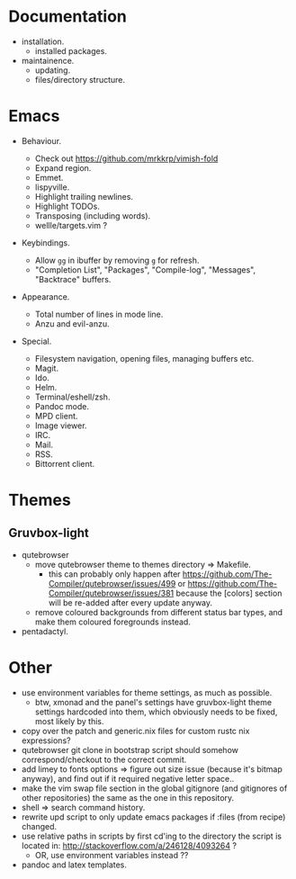 # Documentation

- installation.
    - installed packages.
- maintainence.
    - updating.
    - files/directory structure.

# Emacs

- Behaviour.
    - Check out https://github.com/mrkkrp/vimish-fold
    - Expand region.
    - Emmet.
    - lispyville.
    - Highlight trailing newlines.
    - Highlight TODOs.
    - Transposing (including words).
    - wellle/targets.vim ?

- Keybindings.
    - Allow `gg` in ibuffer by removing `g` for refresh.
    - "Completion List", "Packages", "Compile-log", "Messages", "Backtrace"
      buffers.

- Appearance.
    - Total number of lines in mode line.
    - Anzu and evil-anzu.

- Special.
    - Filesystem navigation, opening files, managing buffers etc.
    - Magit.
    - Ido.
    - Helm.
    - Terminal/eshell/zsh.
    - Pandoc mode.
    - MPD client.
    - Image viewer.
    - IRC.
    - Mail.
    - RSS.
    - Bittorrent client.

# Themes

## Gruvbox-light

- qutebrowser
    - move qutebrowser theme to themes directory => Makefile.
        - this can probably only happen after
          <https://github.com/The-Compiler/qutebrowser/issues/499> or
          <https://github.com/The-Compiler/qutebrowser/issues/381> because the
          [colors] section will be re-added after every update anyway.
    - remove coloured backgrounds from different status bar types, and make them
      coloured foregrounds instead.
- pentadactyl.

# Other

- use environment variables for theme settings, as much as possible.
    - btw, xmonad and the panel's settings have gruvbox-light theme settings
      hardcoded into them, which obviously needs to be fixed, most likely by
      this.
- copy over the patch and generic.nix files for custom rustc nix expressions?
- qutebrowser git clone in bootstrap script should somehow correspond/checkout
  to the correct commit.
- add limey to fonts options => figure out size issue (because it's bitmap
  anyway), and find out if it required negative letter space..
- make the vim swap file section in the global gitignore (and gitignores of
  other repositories) the same as the one in this repository.
- shell => search command history.
- rewrite upd script to only update emacs packages if :files (from recipe)
  changed.
- use relative paths in scripts by first cd'ing to the directory the script is
  located in: <http://stackoverflow.com/a/246128/4093264> ?
    - OR, use environment variables instead ??
- pandoc and latex templates.
